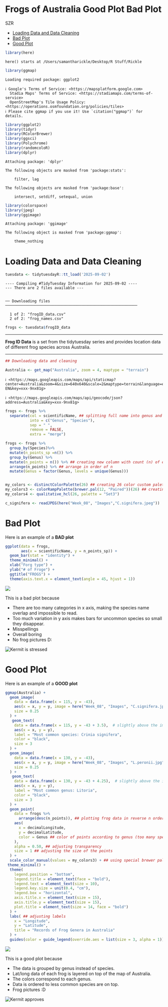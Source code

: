 # Frogs of Australia Good Plot Bad Plot
SZR

- [Loading Data and Data Cleaning](#loading-data-and-data-cleaning)
- [Bad Plot](#bad-plot)
- [Good Plot](#good-plot)

``` r
library(here)
```

    here() starts at /Users/samantharickle/Desktop/R Stuff/Rickle

``` r
library(ggmap)
```

    Loading required package: ggplot2

    ℹ Google's Terms of Service: <https://mapsplatform.google.com>
      Stadia Maps' Terms of Service: <https://stadiamaps.com/terms-of-service>
      OpenStreetMap's Tile Usage Policy: <https://operations.osmfoundation.org/policies/tiles>
    ℹ Please cite ggmap if you use it! Use `citation("ggmap")` for details.

``` r
library(ggplot2)
library(tidyr)
library(RColorBrewer)
library(ggsci)
library(Polychrome)
library(randomcoloR)
library(dplyr)
```


    Attaching package: 'dplyr'

    The following objects are masked from 'package:stats':

        filter, lag

    The following objects are masked from 'package:base':

        intersect, setdiff, setequal, union

``` r
library(colorspace)
library(jpeg)
library(ggimage)
```


    Attaching package: 'ggimage'

    The following object is masked from 'package:ggmap':

        theme_nothing

# Loading Data and Data Cleaning

``` r
tuesdata <- tidytuesdayR::tt_load('2025-09-02')
```

    ---- Compiling #TidyTuesday Information for 2025-09-02 ----
    --- There are 2 files available ---


    ── Downloading files ───────────────────────────────────────────────────────────

      1 of 2: "frogID_data.csv"
      2 of 2: "frog_names.csv"

``` r
frogs <- tuesdata$frogID_data
```

------------------------------------------------------------------------

**Frog ID Data** is a set from the tidytuesday series and provides
location data of different frog species across Australia.

------------------------------------------------------------------------

``` r
## Downloading data and cleaning

Australia <- get_map("Australia", zoom = 4, maptype = "terrain")
```

    ℹ <https://maps.googleapis.com/maps/api/staticmap?center=Australia&zoom=4&size=640x640&scale=2&maptype=terrain&language=en-EN&key=xxx-9nx81g>

    ℹ <https://maps.googleapis.com/maps/api/geocode/json?address=Australia&key=xxx-9nx81g>

``` r
frogs <- frogs %>%
  separate(col = scientificName, ## splitting full name into genus and species
           into = c("Genus", "Species"),
           sep = " ",
           remove = FALSE,
           extra = "merge")

frogs <- frogs %>%
  group_by(Species)%>%
  mutate(n_points_sp =n()) %>%
  group_by(Genus) %>%
  mutate(n_points = n()) %>% ## creating new column with count (n) of each genus
  arrange(n_points) %>% ## arrange in order of n
  mutate(Genus = factor(Genus, levels = unique(Genus)))


my_colors <- distinctColorPalette(26) ## creating 26 color custom palette
my_colors3 <- colorRampPalette(brewer.pal(12, "Paired"))(26) ## creating 26 color custom palette
my_colors4 <- qualitative_hcl(26, palette = "Set3")

c_signifera <- readJPEG(here("Week_08", "Images","C.signifera.jpeg"))
```

# Bad Plot

Here is an example of a **BAD plot**

``` r
ggplot(data = frogs,
       aes(x = scientificName, y = n_points_sp)) +
  geom_bar(stat = "identity") +
  theme_minimal() +
  xlab("Forg type") +
  ylab("# of Froge") +
  ggtitle("FROGS") +
  theme(axis.text.x = element_text(angle = 45, hjust = 1))
```

![](Good_Plot_Bad_Plot_files/figure-commonmark/unnamed-chunk-4-1.png)

This is a bad plot because

- There are too many categories in x axis, making the species name
  overlap and impossible to read.  
- Too much variation in y axis makes bars for uncommon species so small
  they disappear.  
- Misspellings  
- Overall boring  
- No frog pictures D:

![Kermit is stressed](https://pbs.twimg.com/media/By5GJbxCUAEO7xl.jpg)

# Good Plot

Here is an example of a **GOOD plot**

``` r
ggmap(Australia) +
  geom_image(
    data = data.frame(x = 115, y = -43),
    aes(x = x, y = y, image = here("Week_08", "Images", "C.signifera.jpeg")),
    size = 0.25
  ) +
   geom_text(
    data = data.frame(x = 115, y = -43 + 3.5),  # slightly above the image
    aes(x = x, y = y),
    label = "Most common species: Crinia signifera",
    color = "black",
    size = 3
  ) +
  geom_image(
    data = data.frame(x = 130, y = -43),
    aes(x = x, y = y, image = here("Week_08", "Images", "L.peronii.jpg")),
    size = 0.25
  ) +
   geom_text(
    data = data.frame(x = 130, y = -43 + 4.25),  # slightly above the image
    aes(x = x, y = y),
    label = "Most common genus: Litoria",
    color = "black",
    size = 3
  ) +
  geom_point(
    data = frogs %>%
      arrange(desc(n_points)), ## plotting frog data in reverse n order (less frequent on top)
    aes(
      x = decimalLongitude,
      y = decimalLatitude,
      color = Genus ## color of points according to genus (too many species)
    ),
    alpha = 0.50, ## adjusting transparency
    size = 1 ## adjusting the size of the points
  ) +
  scale_color_manual(values = my_colors3) + ## using special brewer palette
 theme_minimal() +
  theme(
    legend.position = "bottom",
    legend.title = element_text(face = "bold"),
    legend.text = element_text(size = 10),
    legend.key.size = unit(0.4, "cm"),
    legend.box = "horizontal",
    axis.title.x = element_text(size = 15),
    axis.title.y = element_text(size = 15),
    plot.title = element_text(size = 14, face = "bold")
  ) +
  labs( ## adjusting labels
    x = "Longitude",
    y = "Latitude",
    title = "Records of Frog Genera in Australia"
  ) +
  guides(color = guide_legend(override.aes = list(size = 3, alpha = 1)))
```

![](Good_Plot_Bad_Plot_files/figure-commonmark/unnamed-chunk-5-1.png)

This is a good plot because

- The data is grouped by genus instead of species.  
- Lat/long data of each frog is layered on top of the map of
  Australia.  
- The colors correspond to each genus.  
- Data is ordered to less common species are on top.  
- Frog pictures :D

![Kermit
approves](https://media.tenor.com/M670xvRNko0AAAAM/kermit-cheering.gif)
